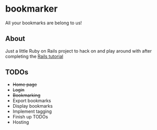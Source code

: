 # bookmarker

All your bookmarks are belong to us!

## About

Just a little Ruby on Rails project to hack on and play around with after completing the
[Rails tutorial](http://ruby.railstutorial.org/ "Rails Tutorial")

## TODOs

* ~~Home page~~
* ~~Login~~
* ~~Bookmarking~~
* Export bookmarks
* Display bookmarks
* Implement tagging
* Finish up TODOs
* Hosting
